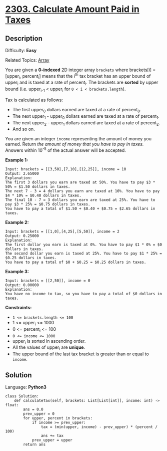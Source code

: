 # [2303\. Calculate Amount Paid in Taxes](https://leetcode.com/problems/calculate-amount-paid-in-taxes/)

## Description

Difficulty: **Easy**  

Related Topics: [Array](https://leetcode.com/tag/array/)


You are given a **0-indexed** 2D integer array `brackets` where brackets[i] = [upper<sub>i</sub>, percent<sub>i</sub>] means that the i<sup>th</sup> tax bracket has an upper bound of upper<sub>i</sub> and is taxed at a rate of percent<sub>i</sub>. The brackets are **sorted** by upper bound (i.e. upper<sub>i-1</sub> < upper<sub>i</sub> for `0 < i < brackets.length`).

Tax is calculated as follows:

*   The first upper<sub>0</sub> dollars earned are taxed at a rate of percent<sub>0</sub>.
*   The next upper<sub>1</sub> - upper<sub>0</sub> dollars earned are taxed at a rate of percent<sub>1</sub>.
*   The next upper<sub>2</sub> - upper<sub>1</sub> dollars earned are taxed at a rate of percent<sub>2</sub>.
*   And so on.

You are given an integer `income` representing the amount of money you earned. Return _the amount of money that you have to pay in taxes._ Answers within 10<sup>-5</sup> of the actual answer will be accepted.

**Example 1:**

```
Input: brackets = [[3,50],[7,10],[12,25]], income = 10
Output: 2.65000
Explanation:
The first 3 dollars you earn are taxed at 50%. You have to pay $3 * 50% = $1.50 dollars in taxes.
The next 7 - 3 = 4 dollars you earn are taxed at 10%. You have to pay $4 * 10% = $0.40 dollars in taxes.
The final 10 - 7 = 3 dollars you earn are taxed at 25%. You have to pay $3 * 25% = $0.75 dollars in taxes.
You have to pay a total of $1.50 + $0.40 + $0.75 = $2.65 dollars in taxes.
```

**Example 2:**

```
Input: brackets = [[1,0],[4,25],[5,50]], income = 2
Output: 0.25000
Explanation:
The first dollar you earn is taxed at 0%. You have to pay $1 * 0% = $0 dollars in taxes.
The second dollar you earn is taxed at 25%. You have to pay $1 * 25% = $0.25 dollars in taxes.
You have to pay a total of $0 + $0.25 = $0.25 dollars in taxes.
```

**Example 3:**

```
Input: brackets = [[2,50]], income = 0
Output: 0.00000
Explanation:
You have no income to tax, so you have to pay a total of $0 dollars in taxes.
```

**Constraints:**

*   `1 <= brackets.length <= 100`
*   1 <= upper<sub>i</sub> <= 1000
*   0 <= percent<sub>i</sub> <= 100
*   `0 <= income <= 1000`
*   upper<sub>i</sub> is sorted in ascending order.
*   All the values of upper<sub>i</sub> are **unique**.
*   The upper bound of the last tax bracket is greater than or equal to `income`.


## Solution

Language: **Python3**

```python3
class Solution:
    def calculateTax(self, brackets: List[List[int]], income: int) -> float:
        ans = 0.0
        prev_upper = 0
        for upper, percent in brackets:
            if income >= prev_upper:
                tax = (min(upper, income) - prev_upper) * (percent / 100)
                ans += tax
            prev_upper = upper
        return ans
```
